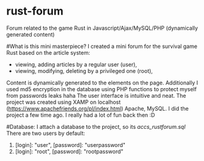 # rust-forum
Forum related to the game Rust in Javascript/Ajax/MySQL/PHP (dynamically generated content)

#What is this mini masterpiece?
I created a mini forum for the survival game Rust based on the article system:
- viewing, adding articles by a regular user (user),
- viewing, modifying, deleting by a privileged one (root),

Content is dynamically generated to the elements on the page.
Additionally I used md5 encryption in the database using PHP functions to protect myself from passwords leaks haha
The user interface is intuitive and neat.
The project was created using XAMP on localhost (https://www.apachefriends.org/pl/index.html) Apache, MySQL.
I did the project a few time ago. I really had a lot of fun back then :D

#Database:
I attach a database to the project, so its *accs_rustforum.sql*
There are two users by default:
1. [login]: "user", [password]: "userpassword"
2. [login]: "root", [password]: "rootpassword"
